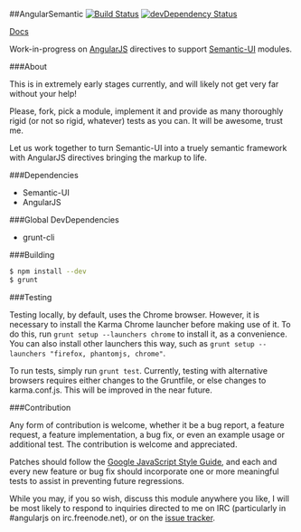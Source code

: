 ##AngularSemantic [![Build Status](https://travis-ci.org/caitp/angular-semantic.svg?branch=master)](https://travis-ci.org/caitp/angular-semantic) [![devDependency Status](https://david-dm.org/caitp/angular-semantic/dev-status.svg?branch=master)](https://david-dm.org/caitp/angular-semantic#info=devDependencies)

[Docs](http://caitp.github.io/angular-semantic/docs)

Work-in-progress on [AngularJS](http://angularjs.org) directives to support [Semantic-UI](http://semantic-ui.com) modules.

###About

This is in extremely early stages currently, and will likely not get very far without your help!

Please, fork, pick a module, implement it and provide as many thoroughly rigid (or not so rigid, whatever) tests as you can. It will be awesome, trust me.

Let us work together to turn Semantic-UI into a truely semantic framework with AngularJS directives bringing the markup to life.

###Dependencies
- Semantic-UI
- AngularJS

###Global DevDependencies
- grunt-cli

###Building

```bash
$ npm install --dev
$ grunt
```

###Testing

Testing locally, by default, uses the Chrome browser. However, it is necessary to install the Karma Chrome launcher before making use of it.
To do this, run `grunt setup --launchers chrome` to install it, as a convenience. You can also install other launchers this way, such as
`grunt setup --launchers "firefox, phantomjs, chrome"`.

To run tests, simply run `grunt test`. Currently, testing with alternative browsers requires either changes to the Gruntfile, or else changes
to karma.conf.js. This will be improved in the near future.

###Contribution

Any form of contribution is welcome, whether it be a bug report, a feature request, a feature implementation, a bug fix, or even an example usage or additional test. The contribution is welcome and appreciated.

Patches should follow the [Google JavaScript Style Guide](http://google-styleguide.googlecode.com/svn/trunk/javascriptguide.xml), and each and every new feature or bug fix should incorporate one or more meaningful tests to assist in preventing future regressions.

While you may, if you so wish, discuss this module anywhere you like, I will be most likely to respond to inquiries directed to me on IRC (particularly in #angularjs on irc.freenode.net), or on the [issue tracker](https://github.com/caitp/angular-semantic/issues).
